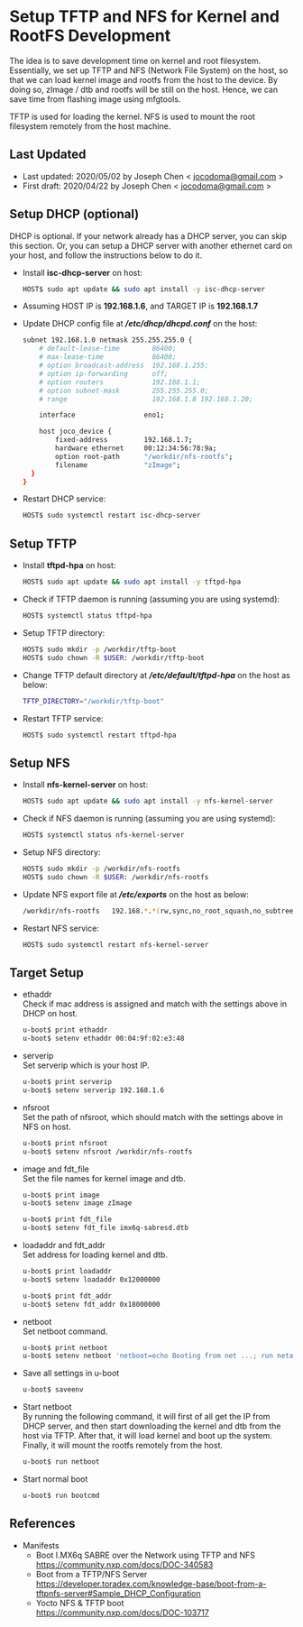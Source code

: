 # Setup TFTP and NFS for Kernel and RootFS Development
The idea is to save development time on kernel and root filesystem. Essentially, we set up TFTP and NFS (Network File System) on the host, so that we can load kernel image and rootfs from the host to the device. By doing so, zImage / dtb and rootfs will be still on the host. Hence, we can save time from flashing image using mfgtools.

TFTP is used for loading the kernel. NFS is used to mount the root filesystem remotely from the host machine.

## Last Updated
* Last updated: 2020/05/02 by Joseph Chen < <jocodoma@gmail.com> >
* First draft: 2020/04/22 by Joseph Chen < <jocodoma@gmail.com> >

## Setup DHCP (optional)
DHCP is optional. If your network already has a DHCP server, you can skip this section. Or, you can setup a DHCP server with another ethernet card on your host, and follow the instructions below to do it.

* Install **isc-dhcp-server** on host:
  ```sh
  HOST$ sudo apt update && sudo apt install -y isc-dhcp-server
  ```

* Assuming HOST IP is **192.168.1.6**, and TARGET IP is **192.168.1.7**

* Update DHCP config file at ***/etc/dhcp/dhcpd.conf*** on the host:
  ```sh
  subnet 192.168.1.0 netmask 255.255.255.0 {
      # default-lease-time        86400;
      # max-lease-time            86400;
      # option broadcast-address  192.168.1.255;
      # option ip-forwarding      off;
      # option routers            192.168.1.1;
      # option subnet-mask        255.255.255.0;
      # range                     192.168.1.8 192.168.1.20;

      interface                 eno1;

      host joco_device {
          fixed-address         192.168.1.7;
          hardware ethernet     00:12:34:56:78:9a;
          option root-path      "/workdir/nfs-rootfs";
          filename              "zImage";
    }
  }
  ```

* Restart DHCP service:
  ```sh
  HOST$ sudo systemctl restart isc-dhcp-server
  ```

## Setup TFTP
* Install **tftpd-hpa** on host:
  ```sh
  HOST$ sudo apt update && sudo apt install -y tftpd-hpa
  ```

* Check if TFTP daemon is running (assuming you are using systemd):
  ```sh
  HOST$ systemctl status tftpd-hpa
  ```

* Setup TFTP directory:
  ```sh
  HOST$ sudo mkdir -p /workdir/tftp-boot
  HOST$ sudo chown -R $USER: /workdir/tftp-boot
  ```

* Change TFTP default directory at ***/etc/default/tftpd-hpa*** on the host as below:
  ```sh
  TFTP_DIRECTORY="/workdir/tftp-boot"
  ```

* Restart TFTP service:
  ```sh
  HOST$ sudo systemctl restart tftpd-hpa
  ```

## Setup NFS
* Install **nfs-kernel-server** on host:
  ```sh
  HOST$ sudo apt update && sudo apt install -y nfs-kernel-server
  ```

* Check if NFS daemon is running (assuming you are using systemd):
  ```sh
  HOST$ systemctl status nfs-kernel-server
  ```

* Setup NFS directory:
  ```sh
  HOST$ sudo mkdir -p /workdir/nfs-rootfs
  HOST$ sudo chown -R $USER: /workdir/nfs-rootfs
  ```

* Update NFS export file at ***/etc/exports*** on the host as below:
  ```sh
  /workdir/nfs-rootfs   192.168.*.*(rw,sync,no_root_squash,no_subtree_check)
  ```

* Restart NFS service:
  ```sh
  HOST$ sudo systemctl restart nfs-kernel-server
  ```

## Target Setup
* ethaddr  
  Check if mac address is assigned and match with the settings above in DHCP on host.
  ```sh
  u-boot$ print ethaddr
  u-boot$ setenv ethaddr 00:04:9f:02:e3:48
  ```

* serverip  
  Set serverip which is your host IP. 
  ```sh
  u-boot$ print serverip
  u-boot$ setenv serverip 192.168.1.6
  ```

* nfsroot  
  Set the path of nfsroot, which should match with the settings above in NFS on host.
  ```sh
  u-boot$ print nfsroot
  u-boot$ setenv nfsroot /workdir/nfs-rootfs
  ```

* image and fdt_file  
  Set the file names for kernel image and dtb.
  ```sh
  u-boot$ print image
  u-boot$ setenv image zImage

  u-boot$ print fdt_file
  u-boot$ setenv fdt_file imx6q-sabresd.dtb
  ```

* loadaddr and fdt_addr  
  Set address for loading kernel and dtb.
  ```sh
  u-boot$ print loadaddr
  u-boot$ setenv loadaddr 0x12000000

  u-boot$ print fdt_addr
  u-boot$ setenv fdt_addr 0x18000000
  ```

* netboot  
  Set netboot command.
  ```sh
  u-boot$ print netboot
  u-boot$ setenv netboot 'netboot=echo Booting from net ...; run netargs; if test ${ip_dyn} = yes; then setenv get_cmd dhcp; else setenv get_cmd tftp; fi; ${get_cmd} ${image}; if test ${boot_fdt} = yes || test ${boot_fdt} = try; then if ${get_cmd} ${fdt_addr} ${fdt_file}; then bootz ${loadaddr} - ${fdt_addr}; else if test ${boot_fdt} = try; then bootz; else echo WARN: Cannot load the DT; fi; fi; else bootz; fi;'
  ```

* Save all settings in u-boot
  ```sh
  u-boot$ saveenv
  ```

* Start netboot  
  By running the following command, it will first of all get the IP from DHCP server, and then start downloading the kernel and dtb from the host via TFTP. After that, it will load kernel and boot up the system. Finally, it will mount the rootfs remotely from the host.
  ```sh
  u-boot$ run netboot
  ```

* Start normal boot
  ```sh
  u-boot$ run bootcmd
  ```

## References
  * Manifests
    * Boot I.MX6q SABRE over the Network using TFTP and NFS  
      https://community.nxp.com/docs/DOC-340583
    * Boot from a TFTP/NFS Server  
      https://developer.toradex.com/knowledge-base/boot-from-a-tftpnfs-server#Sample_DHCP_Configuration
    * Yocto NFS & TFTP boot  
      https://community.nxp.com/docs/DOC-103717
